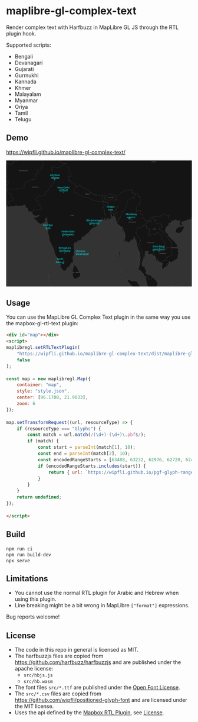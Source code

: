 # maplibre-gl-complex-text
Render complex text with Harfbuzz in MapLibre GL JS through the RTL plugin hook.

Supported scripts: 

- Bengali
- Devanagari
- Gujarati
- Gurmukhi
- Kannada
- Khmer
- Malayalam
- Myanmar
- Oriya
- Tamil
- Telugu

## Demo

https://wipfli.github.io/maplibre-gl-complex-text/

<a href="https://wipfli.github.io/maplibre-gl-complex-text/">
<img src="screenshot.png" />
</a>

## Usage

You can use the MapLibre GL Complex Text plugin in the same way you use the mapbox-gl-rtl-text plugin:

```html
<div id="map"></div>
<script>
maplibregl.setRTLTextPlugin(
    "https://wipfli.github.io/maplibre-gl-complex-text/dist/maplibre-gl-complex-text.js",
    false
);

const map = new maplibregl.Map({
    container: "map",
    style: "style.json",
    center: [96.1708, 21.9033],
    zoom: 6
});

map.setTransformRequest((url, resourceType) => {
    if (resourceType === "Glyphs") {
        const match = url.match(/(\d+)-(\d+)\.pbf$/);
        if (match) {
            const start = parseInt(match[1], 10);
            const end = parseInt(match[2], 10);
            const encodedRangeStarts = [63488, 63232, 62976, 62720, 62464, 62208, 61952, 61696, 61440, 61184, 60928, 60672, 60416, 60160, 59904, 59648, 59392, 59136, 58880, 58624, 58368, 58112, 57856, 57600, 3072, 2816, 2560, 2304, 10240, 10752];
            if (encodedRangeStarts.includes(start)) {
                return { url: `https://wipfli.github.io/pgf-glyph-ranges/font/NotoSansMultiscript-Regular-v1/${start}-${end}.pbf` };
            }
        }
    }
    return undefined;
});

</script>
```

## Build

```
npm run ci
npm run build-dev
npx serve
```

## Limitations

- You cannot use the normal RTL plugin for Arabic and Hebrew when using this plugin.
- Line breaking might be a bit wrong in MapLibre `["format"]` expressions. 

Bug reports welcome!

## License

- The code in this repo in general is licensed as MIT.
- The harfbuzzjs files are copied from https://github.com/harfbuzz/harfbuzzjs and are published under the apache license:
  - `src/hbjs.js`
  - `src/hb.wasm` 
- The font files `src/*.ttf` are published under the [Open Font License](https://en.wikipedia.org/wiki/SIL_Open_Font_License).
- The `src/*.csv` files are copied from https://github.com/wipfli/positioned-glyph-font and are licensed under the MIT license.
- Uses the api defined by the [Mapbox RTL Plugin](https://github.com/mapbox/mapbox-gl-rtl-text/), see [License](https://github.com/mapbox/mapbox-gl-rtl-text/blob/main/LICENSE.md).
